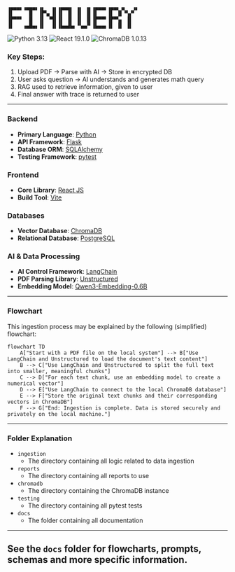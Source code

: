 ```
▗▄▄▄▖▗▄▄▄▖▗▖  ▗▖▗▄▄▄▖ ▗▖ ▗▖▗▄▄▄▖▗▄▄▖▗▖  ▗▖
▐▌     █  ▐▛▚▖▐▌▐▌ ▐▌ ▐▌ ▐▌▐▌   ▐▌ ▐▌▝▚▞▘  
▐▛▀▀▘  █  ▐▌ ▝▜▌▐▌ ▐▌ ▐▌ ▐▌▐▛▀▀▘▐▛▀▚▖ ▐▌  
▐▌   ▗▄█▄▖▐▌  ▐▌▐▙▄▟▙▖▝▚▄▞▘▐▙▄▄▖▐▌ ▐▌ ▐▌                                      
```

![Python 3.13](https://img.shields.io/badge/Python-3.13-blue?logo=python&logoColor=white)
![React 19.1.0](https://img.shields.io/badge/React-19.1.0-blue?logo=react)
![ChromaDB 1.0.13](https://img.shields.io/badge/ChromaDB-1.0.13-blue?logo=python)

### Key Steps:

1. Upload PDF → Parse with AI → Store in encrypted DB
2. User asks question → AI understands and generates math query
3. RAG used to retrieve information, given to user
4. Final answer with trace is returned to user

---

### Backend

- **Primary Language**: [Python](https://www.python.org/)
- **API Framework**: [Flask](https://flask.palletsprojects.com/)
- **Database ORM**: [SQLAlchemy](https://www.sqlalchemy.org/)
- **Testing Framework**: [pytest](https://docs.pytest.org/)

### Frontend

- **Core Library**: [React JS](https://react.dev/)
- **Build Tool**: [Vite](https://vitejs.dev/)

### Databases

- **Vector Database**: [ChromaDB](https://www.trychroma.com/)
- **Relational Database**: [PostgreSQL](https://www.postgresql.org/)

### AI & Data Processing

- **AI Control Framework**: [LangChain](https://www.langchain.com/)
- **PDF Parsing Library**: [Unstructured](https://unstructured.io/)
- **Embedding Model**: [Qwen3-Embedding-0.6B](https://huggingface.co/Qwen/Qwen3-Embedding-0.6B)

---

### Flowchart

This ingestion process may be explained by the following (simplified) flowchart:

```mermaid
flowchart TD
    A["Start with a PDF file on the local system"] --> B["Use LangChain and Unstructured to load the document's text content"]
    B --> C["Use LangChain and Unstructured to split the full text into smaller, meaningful chunks"]
    C --> D["For each text chunk, use an embedding model to create a numerical vector"]
    D --> E["Use LangChain to connect to the local ChromaDB database"]
    E --> F["Store the original text chunks and their corresponding vectors in ChromaDB"]
    F --> G["End: Ingestion is complete. Data is stored securely and privately on the local machine."]
```

---

### Folder Explanation

- `ingestion`
    - The directory containing all logic related to data ingestion
- `reports`
    - The directory containing all reports to use
- `chromadb`
    - The directory containing the ChromaDB instance
- `testing`
    - The directory containing all pytest tests
- `docs`
    - The folder containing all documentation

---

## See the `docs` folder for flowcharts, prompts, schemas and more specific information.
